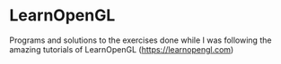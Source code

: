 # LearnOpenGL
 
 Programs and solutions to the exercises done while I was following the amazing tutorials of LearnOpenGL (https://learnopengl.com)
